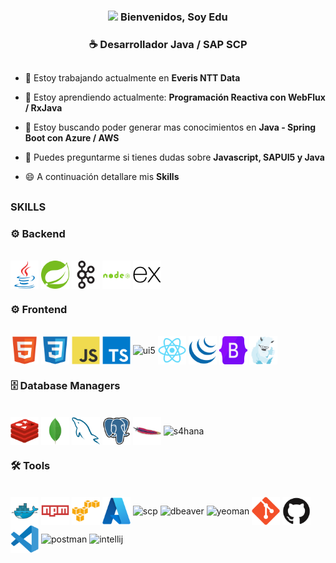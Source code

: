 <h3 align="center"><img src="https://media.giphy.com/media/IblZiTbdRjV6lMEapl/giphy.gif" width="30px"> Bienvenidos, Soy Edu </h3>

<h3 align="center">☕ Desarrollador Java / SAP SCP</h3>

### <h2 align="center"> 

- 🔭 Estoy trabajando actualmente en **Everis NTT Data**

- 🌱 Estoy aprendiendo actualmente: **<b> Programación Reactiva con WebFlux / RxJava </b>**

- 👯 Estoy buscando poder generar mas conocimientos en **<b> Java - Spring Boot con Azure / AWS </b>**

- 💬 Puedes preguntarme si tienes dudas sobre **Javascript, SAPUI5 y Java**

- 😄 A continuación detallare mis **Skills**

### <h2 align="center">

### <h2 align="center">
<h3 align="left"> SKILLS </h3>

### ⚙️ Backend
<div style="display: inline_block"><br>
  <img align="center" alt="java" height="45" width="45" src="https://raw.githubusercontent.com/devicons/devicon/master/icons/java/java-original.svg">  
  <img align="center" alt="spring" height="45" width="45" src="https://raw.githubusercontent.com/devicons/devicon/master/icons/spring/spring-original.svg">                           
  <img align="center" alt="kafka" height="45" width="45" src="https://raw.githubusercontent.com/devicons/devicon/master/icons/apachekafka/apachekafka-original.svg">
  <img align="center" alt="nodejs" height="45" width="45" src="https://raw.githubusercontent.com/devicons/devicon/master/icons/nodejs/nodejs-plain-wordmark.svg">
  <img align="center" alt="express" height="45" width="45" src="https://raw.githubusercontent.com/devicons/devicon/master/icons/express/express-original.svg">
</div>

### ⚙️ Frontend
<div style="display: inline_block"><br>
  <img align="center" alt="html5" height="45" width="45" src="https://raw.githubusercontent.com/devicons/devicon/master/icons/html5/html5-original.svg">
  <img align="center" alt="css3" height="45" width="45" src="https://raw.githubusercontent.com/devicons/devicon/master/icons/css3/css3-original.svg">
  <img align="center" alt="javascript" height="45" width="45" src="https://raw.githubusercontent.com/devicons/devicon/master/icons/javascript/javascript-original.svg">
  <img align="center" alt="javascript" height="45" width="45" src="https://raw.githubusercontent.com/devicons/devicon/master/icons/typescript/typescript-original.svg">
  <img align="center" alt="ui5" height="45" width="45" src="https://sap.github.io/ui5-webcomponents/assets/images/ui5.png">
  <img align="center" alt="React" height="45" width="45" src="https://raw.githubusercontent.com/devicons/devicon/master/icons/react/react-original.svg">
  <img align="center" alt="React" height="45" width="45" src="https://raw.githubusercontent.com/devicons/devicon/master/icons/jquery/jquery-original.svg">
  <img align="center" alt="bootstrap" height="45" width="45" src="https://raw.githubusercontent.com/devicons/devicon/master/icons/bootstrap/bootstrap-original.svg">
  <img align="center" alt="foundation" height="45" width="45" src="https://raw.githubusercontent.com/devicons/devicon/master/icons/foundation/foundation-original.svg">
</div>
 
 ### 🗄️ Database Managers
 <div style="display: inline_block"> <br>
  <img align="center" alt="redis" height="45" width="45" src="https://raw.githubusercontent.com/devicons/devicon/master/icons/redis/redis-original.svg">
  <img align="center" alt="mongodb" height="45" width="45" src="https://raw.githubusercontent.com/devicons/devicon/master/icons/mongodb/mongodb-original.svg">
  <img align="center" alt="mysql" height="45" width="45" src="https://raw.githubusercontent.com/devicons/devicon/master/icons/mysql/mysql-original.svg">                             
  <img align="center" alt="pgadmin" height="45" width="45" src="https://raw.githubusercontent.com/devicons/devicon/master/icons/postgresql/postgresql-original.svg">              
  <img align="center" alt="apache" height="45" width="45" src="https://raw.githubusercontent.com/devicons/devicon/master/icons/apache/apache-original.svg"> 
  <img align="center" alt="s4hana" height="45" width="100" src="https://blogs.sap.com/wp-content/uploads/2016/01/logo_s4_jpg_877119.png"> 
 </div>

 ### 🛠️ Tools
 <div style="display: inline_block"> <br> 
  <img align="center" alt="aws" height="45" width="45" src="https://raw.githubusercontent.com/devicons/devicon/master/icons/docker/docker-original.svg"> 
  <img align="center" alt="npm" height="45" width="45" src="https://raw.githubusercontent.com/devicons/devicon/master/icons/npm/npm-original-wordmark.svg">
  <img align="center" alt="aws" height="45" width="45" src="https://raw.githubusercontent.com/devicons/devicon/master/icons/amazonwebservices/amazonwebservices-original.svg">
  <img align="center" alt="azure" height="45" width="45" src="https://raw.githubusercontent.com/devicons/devicon/master/icons/azure/azure-original.svg">
  <img align="center" alt="scp" height="45" width="45" src="https://icon-library.com/images/sap-icon/sap-icon-17.jpg">
  <img align="center" alt="dbeaver" height="45" width="45" src="https://upload.wikimedia.org/wikipedia/commons/thumb/b/b5/DBeaver_logo.svg/256px-DBeaver_logo.svg.png">
  <img align="center" alt="yeoman" height="45" width="45" src="https://yeoman.io/static/tool-yo.4ed95cac73.png">
  <img align="center" alt="git" height="45" width="45" src="https://raw.githubusercontent.com/devicons/devicon/master/icons/git/git-original.svg">
  <img align="center" alt="github" height="45" width="45" src="https://raw.githubusercontent.com/devicons/devicon/master/icons/github/github-original.svg">
  <img align="center" alt="vscode" height="45" width="45" src="https://raw.githubusercontent.com/devicons/devicon/master/icons/vscode/vscode-original.svg">
  <img align="center" alt="postman" width="45" height="45" src="https://www.vectorlogo.zone/logos/getpostman/getpostman-icon.svg"/>
  <img align="center" alt="intellij" width="45" height="45" src="https://resources.jetbrains.com/storage/products/intellij-idea/img/meta/intellij-idea_logo_300x300.png"/>
  
 </div>

### <h2 align="center">
